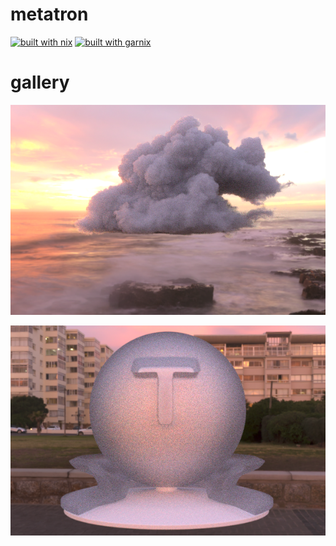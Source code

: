 metatron
========

[![built with nix](https://builtwithnix.org/badge.svg)](https://builtwithnix.org)
[![built with garnix](https://img.shields.io/endpoint.svg?url=https%3A%2F%2Fgarnix.io%2Fapi%2Fbadges%2Ftsssni%2Fmetatron%3Fbranch%3Dmaster)](https://garnix.io/repo/tsssni/metatron)

# gallery

![disney-fire](asset/disney-fire.png)

![frosted-glass](asset/frosted-glass.png)
